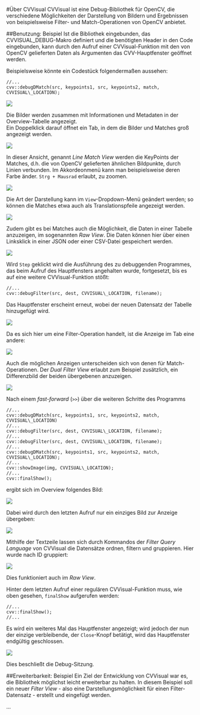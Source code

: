 #Über CVVisual
CVVisual ist eine Debug-Bibliothek für OpenCV, die verschiedene Möglichkeiten der Darstellung von Bildern und Ergebnissen von beispielsweise Filter- und Match-Operationen von OpenCV anbietet.  

##Benutzung: Beispiel
Ist die Bibliothek eingebunden, das CVVISUAL\_DEBUG-Makro definiert und die benötigten Header in den Code eingebunden, kann durch den Aufruf einer CVVisual-Funktion mit den von OpenCV gelieferten Daten als Argumenten das CVV-Hauptfenster geöffnet werden.

Beispielsweise könnte ein Codestück folgendermaßen aussehen:

	//...
	cvv::debugDMatch(src, keypoints1, src, keypoints2, match, CVVISUAL\_LOCATION);

![](../images_ueberblick/MainWindow.jpg)

Die Bilder werden zusammen mit Informationen und Metadaten in der Overview-Tabelle angezeigt.  
Ein Doppelklick darauf öffnet ein Tab, in dem die Bilder und Matches groß angezeigt werden.

![](../images_ueberblick/LineMatchViewTab.jpg)

In dieser Ansicht, genannt *Line Match View* werden die KeyPoints der Matches, d.h. die von OpenCV gelieferten ähnlichen Bildpunkte, durch Linien verbunden. Im Akkordeonmenü kann man beispielsweise deren Farbe änder. `Strg + Mausrad` erlaubt, zu zoomen.

![](../images_ueberblick/LineMatchViewZoomed.jpg)

Die Art der Darstellung kann im `View`-Dropdown-Menü geändert werden; so können die Matches etwa auch als Translationspfeile angezeigt werden.

![](../images_ueberblick/TranslationMatchViewTab.jpg)

Zudem gibt es bei Matches auch die Möglichkeit, die Daten in einer Tabelle anzuzeigen, im sogenannten 
*Raw View*. Die Daten können hier über einen Linksklick in einer JSON oder einer CSV-Datei gespeichert 
werden.

![](../images_ueberblick/RawviewTab.jpg)

Wird `Step` geklickt wird die Ausführung des zu debuggenden Programmes, das beim Aufruf des Hauptfensters angehalten wurde, fortgesetzt, bis es auf eine weitere CVVisual-Funktion
stößt:

	//...
	cvv::debugFilter(src, dest, CVVISUAL\_LOCATION, filename);

Das Hauptfenster erscheint erneut, wobei der neuen Datensatz der Tabelle hinzugefügt wird.

![](../images_ueberblick/MainWindowTwoCalls.jpg)

Da es sich hier um eine Filter-Operation handelt, ist die Anzeige im Tab eine andere:

![](../images_ueberblick/DefaultFilterViewTab.jpg)

Auch die möglichen Anzeigen unterscheiden sich von denen für Match-Operationen.
Der *Dual Filter View* erlaubt zum Beispiel zusätzlich, ein Differenzbild der beiden übergebenen anzuzeigen.

![](../images_ueberblick/DualfilterViewDiffImg.jpg)

Nach einem *fast-forward* (`>>`) über die weiteren Schritte des Programms

	//...
	cvv::debugDMatch(src, keypoints1, src, keypoints2, match, CVVISUAL\_LOCATION)
	//...
	cvv::debugFilter(src, dest, CVVISUAL\_LOCATION, filename);
	//...
	cvv::debugFilter(src, dest, CVVISUAL\_LOCATION, filename); 
	//...
	cvv::debugDMatch(src, keypoints1, src, keypoints2, match, CVVISUAL\_LOCATION);
	//...
	cvv::showImage(img, CVVISUAL\_LOCATION);
	//...
	cvv::finalShow();
ergibt sich im Overview folgendes Bild:

![](../images_ueberblick/MainWindowFull.jpg)

Dabei wird durch den letzten Aufruf nur ein einziges Bild zur Anzeige übergeben:

![](../images_ueberblick/SingleImageTab.jpg)

Mithilfe der Textzeile lassen sich durch Kommandos der *Filter Query Language* von CVVisual die Datensätze ordnen, filtern und gruppieren. Hier wurde nach ID gruppiert:

![](../images_ueberblick/OverviewFilterQueryGroupByID.jpg)

Dies funktioniert auch im *Raw View*.

Hinter dem letzten Aufruf einer regulären CVVisual-Funktion muss, wie oben gesehen, `finalShow` aufgerufen werden:

	//...
	cvv::finalShow();
	//...

Es wird ein weiteres Mal das Hauptfenster angezeigt; wird jedoch der nun der einzige verbleibende, der `Close`-Knopf betätigt, wird das Hauptfenster endgültig geschlossen.

![](../images_ueberblick/OverviewExitProgram.jpg)
  
Dies beschließt die Debug-Sitzung.

##Erweiterbarkeit: Beispiel
Ein Ziel der Entwicklung von CVVisual war es, die Bibliothek möglichst leicht erweiterbar zu halten.
In diesem Beispiel soll ein neuer *Filter View* - also eine Darstellungsmöglichkeit für einen Filter-Datensatz -
erstellt und eingefügt werden.

...


